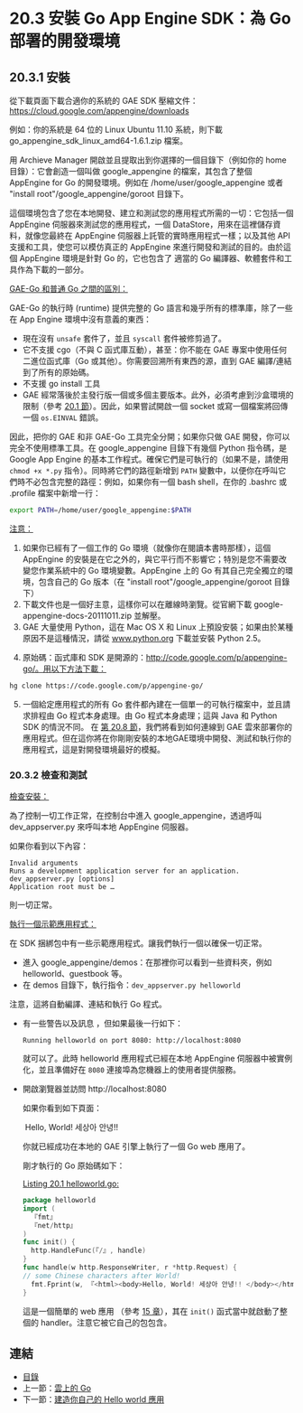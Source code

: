# 20.3 安裝 Go App Engine SDK：為 Go 部署的開發環境

## 20.3.1 安裝

從下載頁面下載合適你的系統的 GAE SDK 壓縮文件：https://cloud.google.com/appengine/downloads

例如：你的系統是 64 位的 Linux Ubuntu 11.10 系統，則下載 go_appengine_sdk_linux_amd64-1.6.1.zip 檔案。

用 Archieve Manager 開啟並且提取出到你選擇的一個目錄下（例如你的 home 目錄）：它會創造一個叫做 google_appengine 的檔案，其包含了整個 AppEngine for Go 的開發環境。例如在 /home/user/google_appengine 或者 "install root"/google_appengine/goroot 目錄下。

這個環境包含了您在本地開發、建立和測試您的應用程式所需的一切：它包括一個 AppEngine 伺服器來測試您的應用程式，一個 DataStore，用來在這裡儲存資料，就像您最終在 AppEngine 伺服器上託管的實時應用程式一樣；以及其他 API 支援和工具，使您可以模仿真正的 AppEngine 來進行開發和測試的目的。由於這個 AppEngine 環境是針對 Go 的，它也包含了 適當的 Go 編譯器、軟體套件和工具作為下載的一部分。

<u>GAE-Go 和普通 Go 之間的區別：</u>

GAE-Go 的執行時 (runtime) 提供完整的 Go 語言和幾乎所有的標準庫，除了一些在 App Engine 環境中沒有意義的東西：

- 現在沒有 `unsafe` 套件了，並且 `syscall` 套件被修剪過了。
- 它不支援 cgo（不與 C 函式庫互動），甚至：你不能在 GAE 專案中使用任何二進位函式庫（Go 或其他）。你需要回溯所有東西的源，直到 GAE 編譯/連結到了所有的原始碼。
- 不支援 go install 工具
- GAE 經常落後於主發行版一個或多個主要版本。此外，必須考慮到沙盒環境的限制（參考 [20.1 節](20.1.md)）。因此，如果嘗試開啟一個 socket 或寫一個檔案將回傳一個 `os.EINVAL` 錯誤。

因此，把你的 GAE 和非 GAE-Go 工具完全分開；如果你只做 GAE 開發，你可以完全不使用標準工具。在 google_appengine 目錄下有幾個 Python 指令碼，是 Google App Engine 的基本工作程式。確保它們是可執行的（如果不是，請使用 `chmod +x *.py` 指令）。同時將它們的路徑新增到 `PATH` 變數中，以便你在呼叫它們時不必包含完整的路徑：例如，如果你有一個 bash shell，在你的 .bashrc 或 .profile 檔案中新增一行：

```bash
export PATH=/home/user/google_appengine:$PATH
```

<u>注意：</u>

1) 如果你已經有了一個工作的 Go 環境（就像你在閱讀本書時那樣），這個  AppEngine 的安裝是在它之外的，與它平行而不影響它；特別是您不需要改變您作業系統中的 Go 環境變數。AppEngine 上的 Go 有其自己完全獨立的環境，包含自己的 Go 版本（在 "install root"/google_appengine/goroot 目錄下）
2) 下載文件也是一個好主意，這樣你可以在離線時瀏覽。從官網下載 google-appengine-docs-20111011.zip 並解壓。
3) GAE 大量使用 Python，這在 Mac OS X 和 Linux 上預設安裝；如果由於某種原因不是這種情況，請從 www.python.org 下載並安裝 Python 2.5。

4. 原始碼：函式庫和 SDK 是開源的：http://code.google.com/p/appengine-go/。用以下方法下載：

  ```bash
hg clone https://code.google.com/p/appengine-go/
  ```

5) 一個給定應用程式的所有 Go 套件都內建在一個單一的可執行檔案中，並且請求排程由 Go 程式本身處理。由 Go 程式本身處理；這與 Java 和 Python SDK 的情況不同。
   在 [第 20.8 節](20.8.md)，我們將看到如何連線到 GAE 雲來部署你的應用程式。但在這你將在你剛剛安裝的本地GAE環境中開發、測試和執行你的應用程式，這是對開發環境最好的模擬。

### 20.3.2 檢查和測試

<u>檢查安裝：</u>

為了控制一切工作正常，在控制台中進入 google_appengine，透過呼叫 dev_appserver.py 來呼叫本地 AppEngine 伺服器。

如果你看到以下內容： 

```
Invalid arguments
Runs a development application server for an application.
dev_appserver.py [options]
Application root must be …
```

則一切正常。

<u>執行一個示範應用程式：</u>

在 SDK 捆綁包中有一些示範應用程式。讓我們執行一個以確保一切正常。

- 進入 google_appengine/demos：在那裡你可以看到一些資料夾，例如 helloworld、guestbook 等。
- 在 demos 目錄下，執行指令：`dev_appserver.py helloworld`

注意，這將自動編譯、連結和執行 Go 程式。

- 有一些警告以及訊息 ，但如果最後一行如下：

  ```
  Running helloworld on port 8080: http://localhost:8080
  ```

  就可以了。此時 helloworld 應用程式已經在本地 AppEngine 伺服器中被實例化，並且準備好在 `8080` 連接埠為您機器上的使用者提供服務。

- 開啟瀏覽器並訪問 http://localhost:8080

  如果你看到如下頁面：

  ​	Hello, World! 세상아 안녕!!

  你就已經成功在本地的 GAE 引擎上執行了一個 Go web 應用了。

  剛才執行的 Go 原始碼如下：

  <u>Listing 20.1 helloworld.go:</u>

  ```go
  package helloworld
  import (
  	『fmt』
  	『net/http』
  )
  func init() {
  	http.HandleFunc(『/』, handle)
  }
  func handle(w http.ResponseWriter, r *http.Request) {
  // some Chinese characters after World!
  	fmt.Fprint(w, 『<html><body>Hello, World! 세상아 안녕!! </body></html>』)
  }
  ```

  這是一個簡單的 web 應用 （參考 [15 章](15.0.md)），其在 `init()` 函式當中就啟動了整個的 handler。注意它被它自己的包包含。

## 連結

- [目錄](directory.md)
- 上一節：[雲上的 Go](20.2.md)
- 下一節：[建造你自己的 Hello world 應用](20.4.md)
